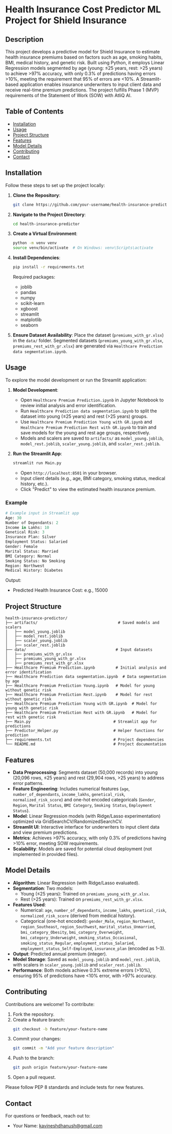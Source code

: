 # Health Insurance Cost Predictor ML Project for Shield Insurance

## Description
This project develops a predictive model for Shield Insurance to estimate health insurance premiums based on factors such as age, smoking habits, BMI, medical history, and genetic risk. Built using Python, it employs Linear Regression models segmented by age (young: ≤25 years, rest: >25 years) to achieve >97% accuracy, with only 0.3% of predictions having errors >10%, meeting the requirement that 95% of errors are <10%. A Streamlit-based application enables insurance underwriters to input client data and receive real-time premium predictions. The project fulfills Phase 1 (MVP) requirements of the Statement of Work (SOW) with AtliQ AI.

## Table of Contents
- [Installation](#installation)
- [Usage](#usage)
- [Project Structure](#project-structure)
- [Features](#features)
- [Model Details](#model-details)
- [Contributing](#contributing)
- [Contact](#contact)

## Installation
Follow these steps to set up the project locally:

1. **Clone the Repository**:
   ```bash
   git clone https://github.com/your-username/health-insurance-predictor.git
   ```
2. **Navigate to the Project Directory**:
   ```bash
   cd health-insurance-predictor
   ```
3. **Create a Virtual Environment**:
   ```bash
   python -m venv venv
   source venv/bin/activate  # On Windows: venv\Scripts\activate
   ```
4. **Install Dependencies**:
   ```bash
   pip install -r requirements.txt
   ```
   Required packages:
   - joblib
   - pandas
   - numpy
   - scikit-learn
   - xgboost
   - streamlit
   - matplotlib
   - seaborn

5. **Ensure Dataset Availability**:
   Place the dataset (`premiums_with_gr.xlsx`) in the `data/` folder. Segmented datasets (`premiums_young_with_gr.xlsx`, `premiums_rest_with_gr.xlsx`) are generated via `Healthcare Prediction data segmentation.ipynb`.

## Usage
To explore the model development or run the Streamlit application:

1. **Model Development**:
   - Open `Healthcare Premium Prediction.ipynb` in Jupyter Notebook to review initial analysis and error identification.
   - Run `Healthcare Prediction data segmentation.ipynb` to split the dataset into young (≤25 years) and rest (>25 years) groups.
   - Use `Healthcare Premium Prediction Young with GR.ipynb` and `Healthcare Premium Prediction Rest with GR.ipynb` to train and save models for the young and rest age groups, respectively.
   - Models and scalers are saved to `artifacts/` as `model_young.joblib`, `model_rest.joblib`, `scaler_young.joblib`, and `scaler_rest.joblib`.

2. **Run the Streamlit App**:
   ```bash
   streamlit run Main.py
   ```
   - Open `http://localhost:8501` in your browser.
   - Input client details (e.g., age, BMI category, smoking status, medical history, etc.).
   - Click "Predict" to view the estimated health insurance premium.

### Example
```python
# Example input in Streamlit app
Age: 30
Number of Dependants: 2
Income in Lakhs: 10
Genetical Risk: 3
Insurance Plan: Silver
Employment Status: Salaried
Gender: Female
Marital Status: Married
BMI Category: Normal
Smoking Status: No Smoking
Region: Northwest
Medical History: Diabetes
```

Output:
- Predicted Health Insurance Cost: e.g., 15000

## Project Structure
```
health-insurance-predictor/
├── artifacts/                                   # Saved models and scalers
│   ├── model_young.joblib
│   ├── model_rest.joblib
│   ├── scaler_young.joblib
│   ├── scaler_rest.joblib
├── data/                                       # Input datasets
│   ├── premiums_with_gr.xlsx
│   ├── premiums_young_with_gr.xlsx
│   ├── premiums_rest_with_gr.xlsx
├── Healthcare Premium Prediction.ipynb         # Initial analysis and error identification
├── Healthcare Prediction data segmentation.ipynb  # Data segmentation by age
├── Healthcare Premium Prediction Young.ipynb   # Model for young without genetic risk
├── Healthcare Premium Prediction Rest.ipynb    # Model for rest without genetic risk
├── Healthcare Premium Prediction Young with GR.ipynb  # Model for young with genetic risk
├── Healthcare Premium Prediction Rest with GR.ipynb   # Model for rest with genetic risk
├── Main.py                                    # Streamlit app for predictions
├── Predictor_Helper.py                        # Helper functions for prediction
├── requirements.txt                           # Project dependencies
└── README.md                                  # Project documentation
```

## Features
- **Data Preprocessing**: Segments dataset (50,000 records) into young (20,096 rows, ≤25 years) and rest (29,904 rows, >25 years) to address error patterns.
- **Feature Engineering**: Includes numerical features (`age`, `number_of_dependants`, `income_lakhs`, `genetical_risk`, `normalized_risk_score`) and one-hot encoded categoricals (`Gender`, `Region`, `Marital Status`, `BMI Category`, `Smoking Status`, `Employment Status`).
- **Model**: Linear Regression models (with Ridge/Lasso experimentation) optimized via GridSearchCV/RandomizedSearchCV.
- **Streamlit UI**: Interactive interface for underwriters to input client data and view premium predictions.
- **Metrics**: Achieves >97% accuracy, with only 0.3% of predictions having >10% error, meeting SOW requirements.
- **Scalability**: Models are saved for potential cloud deployment (not implemented in provided files).

## Model Details
- **Algorithm**: Linear Regression (with Ridge/Lasso evaluated).
- **Segmentation**: Two models:
  - Young (≤25 years): Trained on `premiums_young_with_gr.xlsx`.
  - Rest (>25 years): Trained on `premiums_rest_with_gr.xlsx`.
- **Features Used**:
  - Numerical: `age`, `number_of_dependants`, `income_lakhs`, `genetical_risk`, `normalized_risk_score` (derived from medical history).
  - Categorical (one-hot encoded): `gender_Male`, `region_Northwest`, `region_Southeast`, `region_Southwest`, `marital_status_Unmarried`, `bmi_category_Obesity`, `bmi_category_Overweight`, `bmi_category_Underweight`, `smoking_status_Occasional`, `smoking_status_Regular`, `employment_status_Salaried`, `employment_status_Self-Employed`, `insurance_plan` (encoded as 1–3).
- **Output**: Predicted annual premium (integer).
- **Model Storage**: Saved as `model_young.joblib` and `model_rest.joblib`, with scalers in `scaler_young.joblib` and `scaler_rest.joblib`.
- **Performance**: Both models achieve 0.3% extreme errors (>10%), ensuring 95% of predictions have <10% error, with >97% accuracy.

## Contributing
Contributions are welcome! To contribute:

1. Fork the repository.
2. Create a feature branch:
   ```bash
   git checkout -b feature/your-feature-name
   ```
3. Commit your changes:
   ```bash
   git commit -m "Add your feature description"
   ```
4. Push to the branch:
   ```bash
   git push origin feature/your-feature-name
   ```
5. Open a pull request.

Please follow PEP 8 standards and include tests for new features.

## Contact
For questions or feedback, reach out to:
- Your Name: kavineshdhanush@gmail.com
